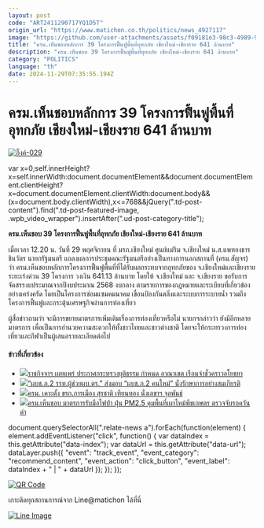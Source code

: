 ```yaml
---
layout: post
code: "ART2411290717YQ1D5T"
origin_url: "https://www.matichon.co.th/politics/news_4927117"
image: "https://github.com/user-attachments/assets/f09181e3-98c3-4989-9df0-5eeacf8eae2b"
title: "ครม.เห็นชอบหลักการ 39 โครงการฟื้นฟูพื้นที่อุทกภัย เชียงใหม่-เชียงราย 641 ล้านบาท"
description: "ครม.เห็นชอบ 39 โครงการฟื้นฟูพื้นที่อุทกภัย เชียงใหม่-เชียงราย 641 ล้านบาท"
category: "POLITICS"
language: "th"
date: 2024-11-29T07:35:55.194Z
---
```


# ครม.เห็นชอบหลักการ 39 โครงการฟื้นฟูพื้นที่อุทกภัย เชียงใหม่-เชียงราย 641 ล้านบาท

[![](https://www.matichon.co.th/wp-content/uploads/2024/11/อิ๊งค์-029.jpg "อิ๊งค์-029")](https://www.matichon.co.th/wp-content/uploads/2024/11/อิ๊งค์-029.jpg)

var x=0;self.innerHeight?x=self.innerWidth:document.documentElement&&document.documentElement.clientHeight?x=document.documentElement.clientWidth:document.body&&(x=document.body.clientWidth),x<=768&&jQuery(".td-post-content").find(".td-post-featured-image, .wpb\_video\_wrapper").insertAfter(".ud-post-category-title");

**ครม.เห็นชอบ 39 โครงการฟื้นฟูพื้นที่อุทกภัย เชียงใหม่-เชียงราย 641 ล้านบาท**

เมื่อเวลา 12.20 น. วันที่ 29 พฤศจิกายน ที่ มรภ.เชียงใหม่ ศูนย์แม่ริม จ.เชียงใหม่ น.ส.แพทองธาร ชินวัตร นายกรัฐมนตรี แถลงผลการประชุมคณะรัฐมนตรีอย่างเป็นทางการนอกสถานที่ (ครม.สัญจร) ว่า ครม.เห็นชอบหลักการโครงการฟื้นฟูพื้นที่ที่ได้รับผลกระทบจากอุทกภัยของ จ.เชียงใหม่และเชียงราย ระยะเร่งด่วน 39 โครงการ วงเงิน 641.13 ล้านบาท โดยให้ จ.เชียงใหม่ และ จ.เชียงราย ขอรับการจัดสรรงบประมาณจากปีงบประมาณ 2568 งบกลาง ตามรายการของกฎหมายและระเบียบที่เกี่ยวข้องอย่างเคร่งครัด โดยเป็นโครงการซ่อมแซมคมนาคม เขื่อนป้องกันตลิ่งและระบบการระบายน้ำ รวมถึงโครงการฟื้นฟูและกระตุ้นเศรษฐกิจผ่านการท่องเที่ยว

ผู้สื่อข่าวถามว่า จะมีการขยายมาตรการเพิ่มเติมเรื่องการท่องเที่ยวหรือไม่ นายกฯกล่าวว่า ยังมีอีกหลายมาตรการ เพื่อเป็นการอำนวยความสะดวกให้ทั้งชาวไทยและชาวต่างชาติ โดยจะให้กระทรวงการท่องเที่ยวและกีฬาเป็นผู้เสนอรายละเอียดต่อไป

#### ข่าวที่เกี่ยวข้อง

*   [![](https://www.matichon.co.th/wp-content/uploads/2024/11/55565.jpg)ราชกิจจาฯ เผยแพร่ ประกาศกระทรวงยุติธรรม กำหนด อาณาเขต เรือนจำชั่วคราวอโยธยา](https://www.matichon.co.th/local/crime/news_4927204)
*   [![](https://www.matichon.co.th/wp-content/uploads/2024/11/29-พ.ย.-แรก-1.jpg)“ผบช.ภ.2 รรท.ผู้ช่วยผบ.ตร.” ส่งมอบ “ผบช.ภ.2 คนใหม่” นั่งรักษาการอย่างสมเกียรติ](https://www.matichon.co.th/local/news_4926599)
*   [![](https://www.matichon.co.th/wp-content/uploads/2024/11/452745-1.jpg)ครม. เคาะตั้ง ขรก.การเมือง สุรชาติ เทียนทอง นั่งเลขาฯ จุลพันธ์](https://www.matichon.co.th/politics/news_4927216)
*   [![](https://www.matichon.co.th/wp-content/uploads/2024/11/ครม.เคาะรับมือไฟป่า.jpg)ครม.เห็นชอบ มาตรการรับมือไฟป่า ฝุ่น PM2.5 คุมพื้นที่เผาไหม้พืชเกษตร ตรวจจับรถควันดำ](https://www.matichon.co.th/politics/news_4927195)

document.querySelectorAll(".relate-news a").forEach(function(element) { element.addEventListener("click", function() { var dataIndex = this.getAttribute("data-index"); var dataUrl = this.getAttribute("data-url"); dataLayer.push({ "event": "track\_event", "event\_category": "recommend\_content", "event\_action": "click\_button", "event\_label": dataIndex + " | " + dataUrl }); }); });

[![QR Code](https://www.matichon.co.th/wp-content/uploads/2023/07/wob1371z.jpg)](https://lin.ee/ht0nDxX)

เกาะติดทุกสถานการณ์จาก Line@matichon ได้ที่นี่

[![Line Image](https://www.matichon.co.th/wp-content/uploads/2023/07/th.png)](https://lin.ee/ht0nDxX)